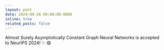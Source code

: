 ```yaml
---
layout: post
date: 2024-09-26 00:00:00-0000
inline: true
related_posts: false
---
```


Almost Surely Asymptotically Constant Graph Neural Networks is accepted to NeurIPS 2024! :sparkles: :smile: